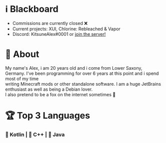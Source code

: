 # ℹ️ Blackboard
* Commissions are currently closed ❌
* Current projects: XUI, Chlorine: Rebleached & Vapor
* Discord: KitsuneAlex#0001 or [join the server!](https://discord.gg/GctpZahUgm)

# 🧑 About
My name's Alex, i am 20 years old and i come from Lower Saxony, Germany. I've been programming for over 6 years at this point and i spend most of my time<br>
writing Minecraft mods or other standalone software. I am a huge JetBrains enthusiast as well as being a Debian lover.<br>
I also pretend to be a fox on the internet sometimes 🦊

# 🏆 Top 3 Languages
<h3>🥇 Kotlin | 🥈 C++ | 🥉 Java</h3>
